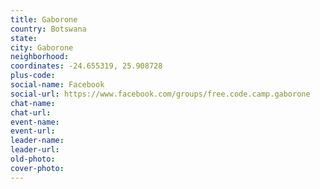```yaml
---
title: Gaborone
country: Botswana
state: 
city: Gaborone
neighborhood: 
coordinates: -24.655319, 25.908728
plus-code:
social-name: Facebook
social-url: https://www.facebook.com/groups/free.code.camp.gaborone
chat-name:
chat-url:
event-name:
event-url:
leader-name:
leader-url:
old-photo: 
cover-photo:
---
```


